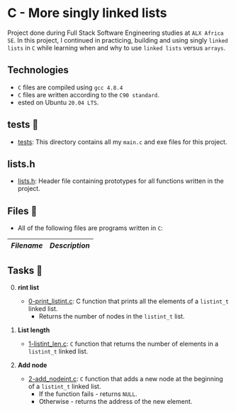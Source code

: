 # C - More singly linked lists

Project done during Full Stack Software Engineering studies at `ALX Africa SE`. In this project, I continued in practicing, building and using singly `linked lists` in `C` while learning when and why to use `linked lists` versus `arrays`.

## Technologies
- `C` files are compiled using `gcc 4.8.4`
- `C` files are written according to the `C90 standard`.
- ested on Ubuntu `20.04 LTS`.


## tests 📁
- [tests](./tests): This directory contains all my `main.c` and exe files for this project.

## lists.h
- [lists.h](./lists.h): Header file containing prototypes for all functions written in the project.


## Files 📃
* All of the following files are programs written in `C`:


_Filename_ | _Description_
-----------|--------------

## Tasks 🛅

0. **rint list**

    * [0-print_listint.c](./0-print_listint.c): C function that prints all the elements of a `listint_t` linked list.
        - Returns the number of nodes in the `listint_t` list.

1. **List length**

    * [1-listint_len.c](./1-listint_len.c): `C` function that returns the number of elements in a `listint_t` linked list.

2. **Add node**

    * [2-add_nodeint.c](./2-add_nodeint.c): `C` function that adds a new node at the beginning of a `listint_t` linked list.
        - If the function fails - returns `NULL`.
        - Otherwise - returns the address of the new element.
